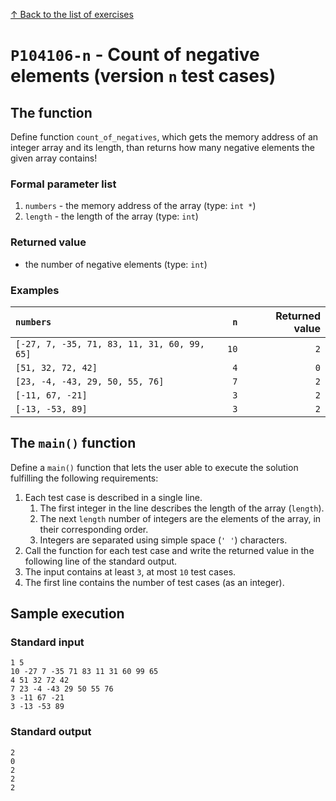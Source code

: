 
[↑ Back to the list of exercises](./README.md)

# `P104106-n` - Count of negative elements (version `n` test cases)

## The function

Define function `count_of_negatives`, which gets the memory address of an integer array and its length, than returns how many negative elements the given array contains!

### Formal parameter list
         
1. `numbers` - the memory address of the array (type: `int *`)
1. `length` - the length of the array (type: `int`)


### Returned value

* the number of negative elements (type: `int`)

### Examples

| `numbers` | `n` | Returned value | 
| :--- | ---: | ---: | 
| `[-27, 7, -35, 71, 83, 11, 31, 60, 99, 65]` | `10` | `2` |
| `[51, 32, 72, 42]` | `4` | `0` |
| `[23, -4, -43, 29, 50, 55, 76]` | `7` | `2` |
| `[-11, 67, -21]` | `3` | `2` |
| `[-13, -53, 89]` | `3` | `2` |

## The `main()` function

Define a `main()` function that lets the user able to execute the solution fulfilling the following requirements:

1. Each test case is described in a single line.
    1. The first integer in the line describes the length of the array (`length`).
    1. The next `length` number of integers are the elements of the array, in their corresponding order.
    1. Integers are separated using simple space (`' '`) characters.
1. Call the function for each test case and write the returned value in the following line of the standard output.
1. The input contains at least `3`, at most `10` test cases.
1. The first line contains the number of test cases (as an integer).

## Sample execution

### Standard input

```
1 5
10 -27 7 -35 71 83 11 31 60 99 65
4 51 32 72 42
7 23 -4 -43 29 50 55 76
3 -11 67 -21
3 -13 -53 89
```

### Standard output

```
2
0
2
2
2
```